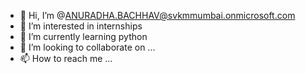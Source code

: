 - 👋 Hi, I’m @ANURADHA.BACHHAV@svkmmumbai.onmicrosoft.com
- 👀 I’m interested in internships
- 🌱 I’m currently learning python
- 💞️ I’m looking to collaborate on ...
- 📫 How to reach me ...

<!---
anuradhabachhav200/anuradhabachhav200 is a ✨ special ✨ repository because its `README.md` (this file) appears on your GitHub profile.
You can click the Preview link to take a look at your changes.
--->
